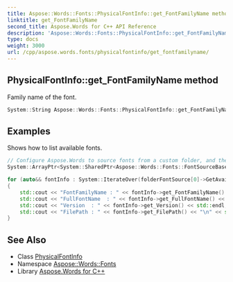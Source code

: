 ```yaml
---
title: Aspose::Words::Fonts::PhysicalFontInfo::get_FontFamilyName method
linktitle: get_FontFamilyName
second_title: Aspose.Words for C++ API Reference
description: 'Aspose::Words::Fonts::PhysicalFontInfo::get_FontFamilyName method. Family name of the font in C++.'
type: docs
weight: 3000
url: /cpp/aspose.words.fonts/physicalfontinfo/get_fontfamilyname/
---
```

## PhysicalFontInfo::get_FontFamilyName method


Family name of the font.

```cpp
System::String Aspose::Words::Fonts::PhysicalFontInfo::get_FontFamilyName() const
```


## Examples



Shows how to list available fonts. 
```cpp
// Configure Aspose.Words to source fonts from a custom folder, and then print every available font.
System::ArrayPtr<System::SharedPtr<Aspose::Words::Fonts::FontSourceBase>> folderFontSource = System::MakeArray<System::SharedPtr<Aspose::Words::Fonts::FontSourceBase>>({System::MakeObject<Aspose::Words::Fonts::FolderFontSource>(get_FontsDir(), true)});

for (auto&& fontInfo : System::IterateOver(folderFontSource[0]->GetAvailableFonts()))
{
    std::cout << "FontFamilyName : " << fontInfo->get_FontFamilyName() << std::endl;
    std::cout << "FullFontName  : " << fontInfo->get_FullFontName() << std::endl;
    std::cout << "Version  : " << fontInfo->get_Version() << std::endl;
    std::cout << "FilePath : " << fontInfo->get_FilePath() << "\n" << std::endl;
}
```

## See Also

* Class [PhysicalFontInfo](../)
* Namespace [Aspose::Words::Fonts](../../)
* Library [Aspose.Words for C++](../../../)
